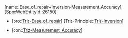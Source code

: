 ﻿---
type: TrizContradiction
aliases:
- Ease_of_repair+Inversion-Measurement_Accuracy
license: CC BY-SA 4.0
copyright: https://github.com/SpocWeb
IsDeleted: false
IsReadOnly: false
Confidential: public
tags: 
- Triz/Contradiction
---
[name::Ease_of_repair+Inversion-Measurement_Accuracy]
[SpocWebEntityId::26150]
+ [pro::[Triz-Ease_of_repair](tech/Triz/Parameter/Triz-Ease_of_repair.md)]
[Triz-Principle::[Triz-Inversion](tech/Triz/Principle/Triz-Inversion.md)]
- [con::[Triz-Measurement_Accuracy](tech/Triz/Parameter/Triz-Measurement_Accuracy.md)]

